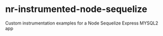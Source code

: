 # nr-instrumented-node-sequelize
Custom instrumentation examples for a Node Sequelize Express MYSQL2 app
